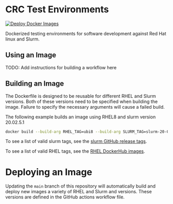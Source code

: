 # CRC Test Environments

[![Deploy Docker Images](https://github.com/pitt-crc/Slurm-Test-Environment/actions/workflows/docker-publish.yml/badge.svg)](https://github.com/pitt-crc/Slurm-Test-Environment/actions/workflows/docker-publish.yml)

Dockerized testing environments for software development against Red Hat linux and Slurm.

## Using an Image

TODO: Add instructions for building a workflow here

## Building an Image

The Dockerfile is designed to be reusable for different RHEL and Slurm versions.
Both of these versions need to be specified when building the image.
Failure to specify the necessary arguments will cause a failed build.

The following example builds an image using RHEL8 and slurm version 20.02.5.1

```bash
docker build --build-arg RHEL_TAG=ubi8 --build-arg SLURM_TAG=slurm-20-02-5-1 .
```

To see a list of valid slurm tags, see the [slurm GitHub release tags](https://github.com/SchedMD/slurm/tags).

To see a list of valid RHEL tags, see the [RHEL DockerHub images](https://hub.docker.com/u/redhat).

# Deploying an Image

Updating the `main` branch of this repository will automatically build and 
deploy new images a variety of RHEL and Slurm and versions. 
These versions are defined in the GitHub actions workflow file.

